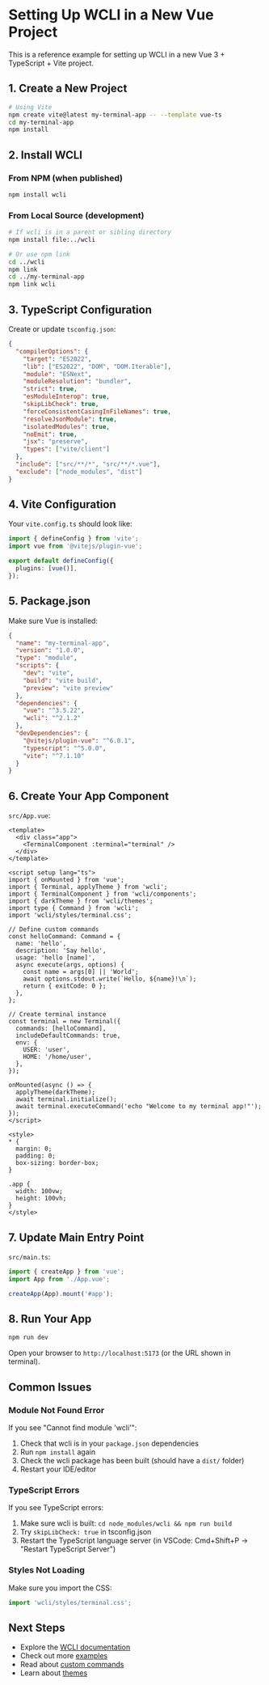 # Setting Up WCLI in a New Vue Project

This is a reference example for setting up WCLI in a new Vue 3 + TypeScript + Vite project.

## 1. Create a New Project

```bash
# Using Vite
npm create vite@latest my-terminal-app -- --template vue-ts
cd my-terminal-app
npm install
```

## 2. Install WCLI

### From NPM (when published)
```bash
npm install wcli
```

### From Local Source (development)
```bash
# If wcli is in a parent or sibling directory
npm install file:../wcli

# Or use npm link
cd ../wcli
npm link
cd ../my-terminal-app
npm link wcli
```

## 3. TypeScript Configuration

Create or update `tsconfig.json`:

```json
{
  "compilerOptions": {
    "target": "ES2022",
    "lib": ["ES2022", "DOM", "DOM.Iterable"],
    "module": "ESNext",
    "moduleResolution": "bundler",
    "strict": true,
    "esModuleInterop": true,
    "skipLibCheck": true,
    "forceConsistentCasingInFileNames": true,
    "resolveJsonModule": true,
    "isolatedModules": true,
    "noEmit": true,
    "jsx": "preserve",
    "types": ["vite/client"]
  },
  "include": ["src/**/*", "src/**/*.vue"],
  "exclude": ["node_modules", "dist"]
}
```

## 4. Vite Configuration

Your `vite.config.ts` should look like:

```typescript
import { defineConfig } from 'vite';
import vue from '@vitejs/plugin-vue';

export default defineConfig({
  plugins: [vue()],
});
```

## 5. Package.json

Make sure Vue is installed:

```json
{
  "name": "my-terminal-app",
  "version": "1.0.0",
  "type": "module",
  "scripts": {
    "dev": "vite",
    "build": "vite build",
    "preview": "vite preview"
  },
  "dependencies": {
    "vue": "^3.5.22",
    "wcli": "^2.1.2"
  },
  "devDependencies": {
    "@vitejs/plugin-vue": "^6.0.1",
    "typescript": "^5.0.0",
    "vite": "^7.1.10"
  }
}
```

## 6. Create Your App Component

`src/App.vue`:

```vue
<template>
  <div class="app">
    <TerminalComponent :terminal="terminal" />
  </div>
</template>

<script setup lang="ts">
import { onMounted } from 'vue';
import { Terminal, applyTheme } from 'wcli';
import { TerminalComponent } from 'wcli/components';
import { darkTheme } from 'wcli/themes';
import type { Command } from 'wcli';
import 'wcli/styles/terminal.css';

// Define custom commands
const helloCommand: Command = {
  name: 'hello',
  description: 'Say hello',
  usage: 'hello [name]',
  async execute(args, options) {
    const name = args[0] || 'World';
    await options.stdout.write(`Hello, ${name}!\n`);
    return { exitCode: 0 };
  },
};

// Create terminal instance
const terminal = new Terminal({
  commands: [helloCommand],
  includeDefaultCommands: true,
  env: {
    USER: 'user',
    HOME: '/home/user',
  },
});

onMounted(async () => {
  applyTheme(darkTheme);
  await terminal.initialize();
  await terminal.executeCommand('echo "Welcome to my terminal app!"');
});
</script>

<style>
* {
  margin: 0;
  padding: 0;
  box-sizing: border-box;
}

.app {
  width: 100vw;
  height: 100vh;
}
</style>
```

## 7. Update Main Entry Point

`src/main.ts`:

```typescript
import { createApp } from 'vue';
import App from './App.vue';

createApp(App).mount('#app');
```

## 8. Run Your App

```bash
npm run dev
```

Open your browser to `http://localhost:5173` (or the URL shown in terminal).

## Common Issues

### Module Not Found Error

If you see "Cannot find module 'wcli'":

1. Check that wcli is in your `package.json` dependencies
2. Run `npm install` again
3. Check the wcli package has been built (should have a `dist/` folder)
4. Restart your IDE/editor

### TypeScript Errors

If you see TypeScript errors:

1. Make sure wcli is built: `cd node_modules/wcli && npm run build`
2. Try `skipLibCheck: true` in tsconfig.json
3. Restart the TypeScript language server (in VSCode: Cmd+Shift+P → "Restart TypeScript Server")

### Styles Not Loading

Make sure you import the CSS:
```typescript
import 'wcli/styles/terminal.css';
```

## Next Steps

- Explore the [WCLI documentation](../../docs/)
- Check out more [examples](../)
- Read about [custom commands](../custom-commands/)
- Learn about [themes](../../src/themes/)

